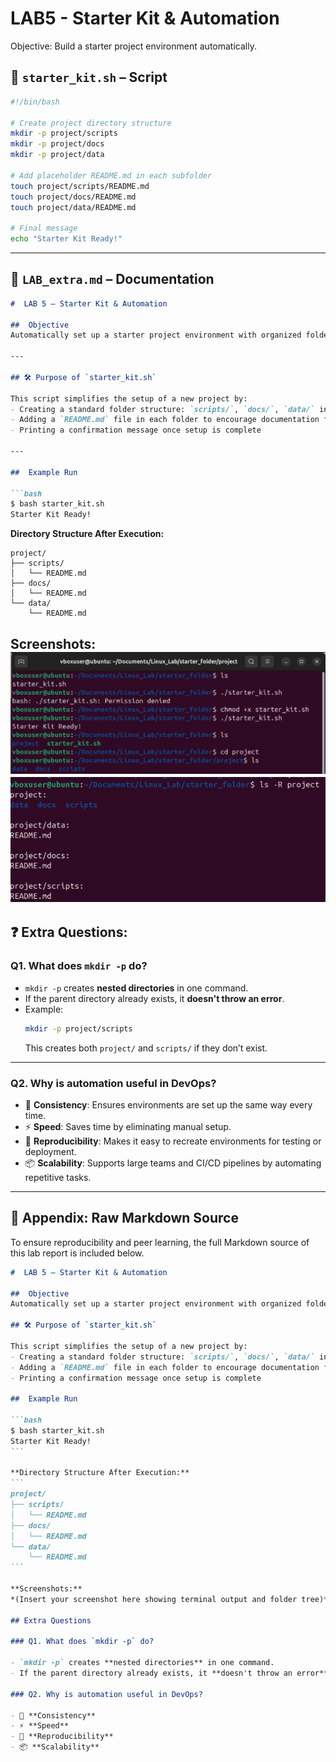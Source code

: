 # LAB5 - Starter Kit & Automation
Objective: Build a starter project environment automatically.  

## 🧾 `starter_kit.sh` – Script

```bash
#!/bin/bash

# Create project directory structure
mkdir -p project/scripts
mkdir -p project/docs
mkdir -p project/data

# Add placeholder README.md in each subfolder
touch project/scripts/README.md
touch project/docs/README.md
touch project/data/README.md

# Final message
echo "Starter Kit Ready!"
```

---

## 📄 `LAB_extra.md` – Documentation

```markdown
#  LAB 5 – Starter Kit & Automation

##  Objective
Automatically set up a starter project environment with organized folders and placeholder documentation.

---

## 🛠️ Purpose of `starter_kit.sh`

This script simplifies the setup of a new project by:
- Creating a standard folder structure: `scripts/`, `docs/`, `data/` inside `project/`
- Adding a `README.md` file in each folder to encourage documentation from the start
- Printing a confirmation message once setup is complete

---

##  Example Run

```bash
$ bash starter_kit.sh
Starter Kit Ready!
```

**Directory Structure After Execution:**
```
project/
├── scripts/
│   └── README.md
├── docs/
│   └── README.md
└── data/
    └── README.md
```

**Screenshots:**    
![](https://github.com/boa3444/Linux_Lab/blob/3069b464de72f1d0a5db881508a30c673bd433f2/Ass_img/starter_kit.png)  
![](https://github.com/boa3444/Linux_Lab/blob/3069b464de72f1d0a5db881508a30c673bd433f2/Ass_img/starter_kit2.png)  
---

## ❓ Extra Questions:

### Q1. What does `mkdir -p` do?

- `mkdir -p` creates **nested directories** in one command.
- If the parent directory already exists, it **doesn't throw an error**.
- Example:  
  ```bash
  mkdir -p project/scripts
  ```
  This creates both `project/` and `scripts/` if they don’t exist.

---

### Q2. Why is automation useful in DevOps?

- 🔁 **Consistency**: Ensures environments are set up the same way every time.
- ⚡ **Speed**: Saves time by eliminating manual setup.
- 🧪 **Reproducibility**: Makes it easy to recreate environments for testing or deployment.
- 📦 **Scalability**: Supports large teams and CI/CD pipelines by automating repetitive tasks.

---

## 📎 Appendix: Raw Markdown Source
To ensure reproducibility and peer learning, the full Markdown source of this lab report is included below.

````markdown
#  LAB 5 – Starter Kit & Automation

##  Objective
Automatically set up a starter project environment with organized folders and placeholder documentation.

## 🛠️ Purpose of `starter_kit.sh`

This script simplifies the setup of a new project by:
- Creating a standard folder structure: `scripts/`, `docs/`, `data/` inside `project/`
- Adding a `README.md` file in each folder to encourage documentation from the start
- Printing a confirmation message once setup is complete

##  Example Run

```bash
$ bash starter_kit.sh
Starter Kit Ready!
```

**Directory Structure After Execution:**
```
project/
├── scripts/
│   └── README.md
├── docs/
│   └── README.md
└── data/
    └── README.md
```

**Screenshots:**  
*(Insert your screenshot here showing terminal output and folder tree)*

## Extra Questions

### Q1. What does `mkdir -p` do?

- `mkdir -p` creates **nested directories** in one command.
- If the parent directory already exists, it **doesn't throw an error**.

### Q2. Why is automation useful in DevOps?

- 🔁 **Consistency**
- ⚡ **Speed**
- 🧪 **Reproducibility**
- 📦 **Scalability**
````
```
